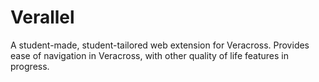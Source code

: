 # Verallel
A student-made, student-tailored web extension for Veracross. Provides ease of navigation in Veracross, with other quality of life features in progress.

